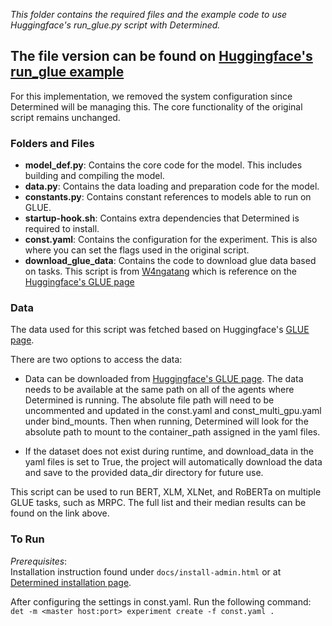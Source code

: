 *This folder contains the required files and the example code to use Huggingface's run_glue.py script with Determined.*
## The file version can be found on [Huggingface's run_glue example](https://github.com/huggingface/transformers/blob/v2.2.1/examples/run_glue.py)

For this implementation, we removed the system configuration since Determined will be managing this. The core functionality of the original script remains unchanged.

### Folders and Files
* **model_def.py**: Contains the core code for the model. This includes building and compiling the model.  
* **data.py**: Contains the data loading and preparation code for the model.
* **constants.py**: Contains constant references to models able to run on GLUE.
* **startup-hook.sh**: Contains extra dependencies that Determined is required to install.
* **const.yaml**: Contains the configuration for the experiment. This is also where you can set the flags used in the original script.  
* **download_glue_data**: Contains the code to download glue data based on tasks. This script is from [W4ngatang](https://gist.github.com/W4ngatang/60c2bdb54d156a41194446737ce03e2e) which is reference on the [Huggingface's GLUE page](https://github.com/huggingface/transformers/tree/v2.2.1/examples#glue)

### Data
   The data used for this script was fetched based on Huggingface's [GLUE page](https://github.com/huggingface/transformers/tree/v2.2.1/examples#glue).

   There are two options to access the data:

   * Data can be downloaded from [Huggingface's GLUE page](https://github.com/huggingface/transformers/tree/v2.2.1/examples#glue). The data needs to be available at the same path on all of the agents where Determined is running. The absolute file path will need to be uncommented and updated in the const.yaml and const_multi_gpu.yaml under bind_mounts. Then when running, Determined will look for the absolute path to mount to the container_path assigned in the yaml files.

   * If the dataset does not exist during runtime, and download_data in the yaml files is set to True, the project will automatically download the data and save to the provided data_dir directory for future use.

   This script can be used to run BERT, XLM, XLNet, and RoBERTa on multiple GLUE tasks, such as MRPC. The full list and their median results can be found on the link above.

### To Run
   *Prerequisites*:  
      Installation instruction found under `docs/install-admin.html` or at [Determined installation page](https://docs.determined.ai/latest/index.html).

   After configuring the settings in const.yaml. Run the following command:
     `det -m <master host:port> experiment create -f const.yaml . `
